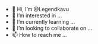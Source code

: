 - 👋 Hi, I’m @Legendkavu
- 👀 I’m interested in ...
- 🌱 I’m currently learning ...
- 💞️ I’m looking to collaborate on ...
- 📫 How to reach me ...

<!---
Legendkavu/Legendkavu is a ✨ special ✨ repository because its `README.md` (this file) appears on your GitHub profile.
You can click the Preview link to take a look at your changes.
--->
